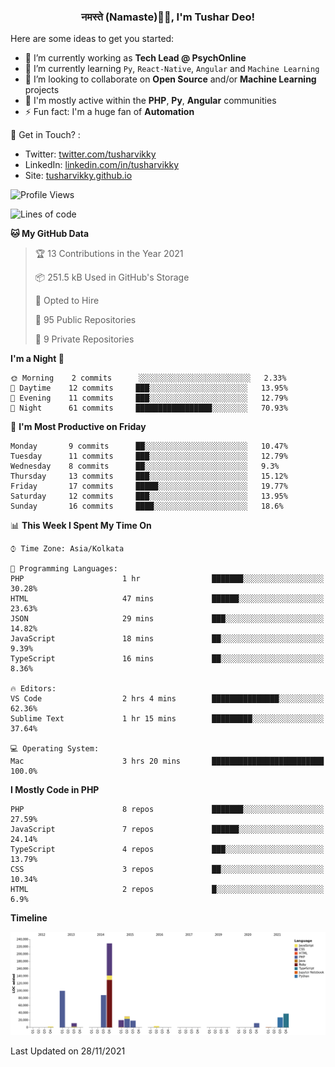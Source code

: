 <h3 align="center">नमस्ते (Namaste)🙏🏻, I'm Tushar Deo!</h3>

Here are some ideas to get you started:

- 🔭 I’m currently working as **Tech Lead @ PsychOnline**
- 🌱 I’m currently learning `Py`, `React-Native`, `Angular` and `Machine Learning`
- 👯 I’m looking to collaborate on **Open Source** and/or **Machine Learning** projects
- 💬 I'm mostly active within the **PHP**, **Py**, **Angular** communities
- ⚡ Fun fact: I'm a huge fan of **Automation**

📣 Get in Touch? :
- Twitter: [twitter.com/tusharvikky](https://twitter.com/tusharvikky)
- LinkedIn: [linkedin.com/in/tusharvikky](https://www.linkedin.com/in/tusharvikky/)
- Site: [tusharvikky.github.io](https://tusharvikky.github.io/)

<!--START_SECTION:waka-->
![Profile Views](http://img.shields.io/badge/Profile%20Views-0-blue)

![Lines of code](https://img.shields.io/badge/From%20Hello%20World%20I%27ve%20Written-577559%20lines%20of%20code-blue)

**🐱 My GitHub Data** 

> 🏆 13 Contributions in the Year 2021
 > 
> 📦 251.5 kB Used in GitHub's Storage 
 > 
> 💼 Opted to Hire
 > 
> 📜 95 Public Repositories 
 > 
> 🔑 9 Private Repositories  
 > 
**I'm a Night 🦉** 

```text
🌞 Morning    2 commits      ░░░░░░░░░░░░░░░░░░░░░░░░░   2.33% 
🌆 Daytime    12 commits     ███░░░░░░░░░░░░░░░░░░░░░░   13.95% 
🌃 Evening    11 commits     ███░░░░░░░░░░░░░░░░░░░░░░   12.79% 
🌙 Night      61 commits     █████████████████░░░░░░░░   70.93%

```
📅 **I'm Most Productive on Friday** 

```text
Monday       9 commits      ██░░░░░░░░░░░░░░░░░░░░░░░   10.47% 
Tuesday      11 commits     ███░░░░░░░░░░░░░░░░░░░░░░   12.79% 
Wednesday    8 commits      ██░░░░░░░░░░░░░░░░░░░░░░░   9.3% 
Thursday     13 commits     ███░░░░░░░░░░░░░░░░░░░░░░   15.12% 
Friday       17 commits     █████░░░░░░░░░░░░░░░░░░░░   19.77% 
Saturday     12 commits     ███░░░░░░░░░░░░░░░░░░░░░░   13.95% 
Sunday       16 commits     ████░░░░░░░░░░░░░░░░░░░░░   18.6%

```


📊 **This Week I Spent My Time On** 

```text
⌚︎ Time Zone: Asia/Kolkata

💬 Programming Languages: 
PHP                      1 hr                ███████░░░░░░░░░░░░░░░░░░   30.28% 
HTML                     47 mins             ██████░░░░░░░░░░░░░░░░░░░   23.63% 
JSON                     29 mins             ███░░░░░░░░░░░░░░░░░░░░░░   14.82% 
JavaScript               18 mins             ██░░░░░░░░░░░░░░░░░░░░░░░   9.39% 
TypeScript               16 mins             ██░░░░░░░░░░░░░░░░░░░░░░░   8.36%

🔥 Editors: 
VS Code                  2 hrs 4 mins        ███████████████░░░░░░░░░░   62.36% 
Sublime Text             1 hr 15 mins        █████████░░░░░░░░░░░░░░░░   37.64%

💻 Operating System: 
Mac                      3 hrs 20 mins       █████████████████████████   100.0%

```

**I Mostly Code in PHP** 

```text
PHP                      8 repos             ███████░░░░░░░░░░░░░░░░░░   27.59% 
JavaScript               7 repos             ██████░░░░░░░░░░░░░░░░░░░   24.14% 
TypeScript               4 repos             ███░░░░░░░░░░░░░░░░░░░░░░   13.79% 
CSS                      3 repos             ██░░░░░░░░░░░░░░░░░░░░░░░   10.34% 
HTML                     2 repos             █░░░░░░░░░░░░░░░░░░░░░░░░   6.9%

```


**Timeline**

![Chart not found](https://raw.githubusercontent.com/tusharvikky/tusharvikky/master/charts/bar_graph.png) 


 Last Updated on 28/11/2021
<!--END_SECTION:waka-->

